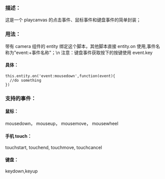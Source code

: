 ### 描述：

这是一个 playcanvas 的点击事件、鼠标事件和键盘事件的简单封装；

### 用法：

带有 camera 组件的 entity 绑定这个脚本，其他脚本直接 entity.on 使用,事件名称为"event:+事件名称"；\n 注意：键盘事件获取按下的按键使用 event.key

#### 具体：

```
this.entity.on('event:mousedown',function(event){
  //do something
})
```

### 支持的事件：

#### 鼠标：

mousedown， mouseup， mousemove， mousewheel

#### 手机 touch：

touchstart, touchend, touchmove, touchcancel

#### 键盘：

keydown,keyup
